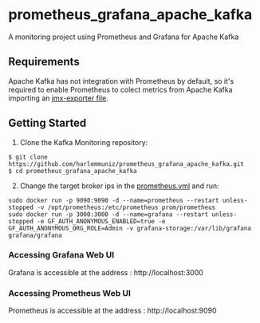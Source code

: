 # prometheus_grafana_apache_kafka
A monitoring project using Prometheus and Grafana for Apache Kafka
## Requirements

Apache Kafka has not integration with Prometheus by default, so it's required to enable Prometheus to colect metrics from Apache Kafka importing an [jmx-exporter file](https://github.com/harlemmuniz/apache_kafka_zookeeper_prometheus_grafana_docker/tree/main/jmx-exporter).

## Getting Started
1. Clone the Kafka Monitoring repository:

```
$ git clone https://github.com/harlemmuniz/prometheus_grafana_apache_kafka.git
$ cd prometheus_grafana_apache_kafka
```

2. Change the target broker ips in the [prometheus.yml](https://github.com/harlemmuniz/prometheus_grafana_apache_kafka/blob/main/prometheus/prometheus.yml) and run:

```
sudo docker run -p 9090:9090 -d --name=prometheus --restart unless-stopped -v /opt/prometheus:/etc/prometheus prom/prometheus
sudo docker run -p 3000:3000 -d --name=grafana --restart unless-stopped -e GF_AUTH_ANONYMOUS_ENABLED=true -e GF_AUTH_ANONYMOUS_ORG_ROLE=Admin -v grafana-storage:/var/lib/grafana grafana/grafana
```

### Accessing Grafana Web UI
Grafana is accessible at the address : http://localhost:3000

### Accessing Prometheus Web UI
Prometheus is accessible at the address : http://localhost:9090
